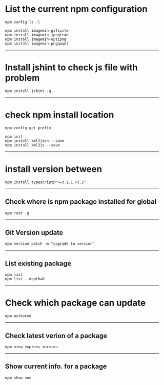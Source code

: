 # List the current npm configuration

```npm
npm config ls -l
```


```npm
npm install imagemin-gifsicle
npm install imagemin-jpegtran
npm install imagemin-optipng
npm install imagemin-pngquant
```

---
# Install jshint to check js file with problem

```npm
npm install jshint -g
```

---
# check npm install location

```npm
npm config get prefix

npm init
npm install xml2json --save
npm install xml2js --save
```

---
# install version between

```npm
npm install typescript@">=3.1.1 <3.2"
```

---
## Check where is npm package installed for global

```npm
npm root -g
```

---
## Git Version update
```npm
npm version patch -m "upgrade to version"
```

---
## List existing package
```npm
npm list
npm list --depth=0
```

---
# Check which package can update
```npm
npm outdated
```

---
## Check latest verion of a package
```npm
npm view express version
```

---
## Show current info. for a package
```npm
npm show vue
```
